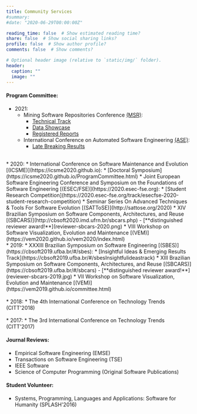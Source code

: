 ```yaml
---
title: Community Services
#summary:
#date: "2020-06-29T00:00:00Z"

reading_time: false  # Show estimated reading time?
share: false  # Show social sharing links?
profile: false  # Show author profile?
comments: false  # Show comments?

# Optional header image (relative to `static/img/` folder).
header:
  caption: ""
  image: ""
---
```



#### Program Committee:
<!---
* 2021:
    * Mining Software Repositories Conference - Technical Track [(MSR'2021)](https://2021.msrconf.org/track/msr-2021-technical-papers)
    * Mining Software Repositories Conference - Data Showcase [(MSR'2021)](https://2021.msrconf.org/track/msr-2021-data-showcase)
    * Mining Software Repositories Conference - Registered Reports [(MSR'2021)](https://2021.msrconf.org/track/msr-2021-registered-reports)
    * International Conference on Automated Software Engineering - Late Breaking Results [(ASE'2021)](https://conf.researchr.org/track/ase-2021/ase-2021-late-breaking-results)
<br/>
<br/>
--->
* 2021:
    * Mining Software Repositories Conference [(MSR)](https://2021.msrconf.org):
        * [Technical Track](https://2021.msrconf.org/track/msr-2021-technical-papers)
        * [Data Showcase](https://2021.msrconf.org/track/msr-2021-data-showcase)
        * [Registered Reports](https://2021.msrconf.org/track/msr-2021-registered-reports)
    * International Conference on Automated Software Engineering [(ASE)](https://conf.researchr.org/home/ase-2021):
        * [Late Breaking Results](https://conf.researchr.org/track/ase-2021/ase-2021-late-breaking-results)
<br/>
<!---
* 2020:
    * International Conference on Software Maintenance and Evolution - Doctoral Symposium [(ICSME'2020)](https://icsme2020.github.io/ProgramCommittee.html)
    * Joint European Software Engineering Conference and Symposium on the Foundations of Software Engineering - Student Research Competition [(ESEC/FSE'2020)](https://2020.esec-fse.org/track/esecfse-2020-student-research-competition)
    * Seminar Series On Advanced Techniques & Tools For Software Evolution [(SATToSE'2020)](http://sattose.org/2020)
    * XIV Brazilian Symposium on Software Components, Architectures, and Reuse [(SBCARS'2020)](http://cbsoft2020.imd.ufrn.br/sbcars.php) - [**distinguished reviewer award!**](reviewer-sbcars-2020.png)
    * VIII Workshop on Software Visualization, Evolution and Maintenance [(VEM'2020)](https://vem2020.github.io/vem2020/index.html)
<br/>
<br/>
--->
* 2020:
    * International Conference on Software Maintenance and Evolution [(ICSME)](https://icsme2020.github.io):
        * [Doctoral Symposium](https://icsme2020.github.io/ProgramCommittee.html)
    * Joint European Software Engineering Conference and Symposium on the Foundations of Software Engineering [(ESEC/FSE)](https://2020.esec-fse.org):
        * [Student Research Competition](https://2020.esec-fse.org/track/esecfse-2020-student-research-competition)
    * Seminar Series On Advanced Techniques & Tools For Software Evolution [(SATToSE)](http://sattose.org/2020)
    * XIV Brazilian Symposium on Software Components, Architectures, and Reuse [(SBCARS)](http://cbsoft2020.imd.ufrn.br/sbcars.php) - [**distinguished reviewer award!**](reviewer-sbcars-2020.png)
    * VIII Workshop on Software Visualization, Evolution and Maintenance [(VEM)](https://vem2020.github.io/vem2020/index.html)
<br/>
<!---
* 2019:
    * XXXIII Brazilian Symposium on Software Engineering - Insightful Ideas & Emerging Results Track [(SBES'2019)](https://cbsoft2019.ufba.br/#/sbesInsightfulideastrack)
    * XIII Brazilian Symposium on Software Components, Architectures, and Reuse [(SBCARS'2019)](https://cbsoft2019.ufba.br/#/sbcars) - [**distinguished reviewer award!**](reviewer-sbcars-2019.jpg)
    * VII Workshop on Software Visualization, Evolution and Maintenance [(VEM'2019)](https://vem2019.github.io/committee.html)
<br/>
<br/>
--->
* 2019:
    * XXXIII Brazilian Symposium on Software Engineering [(SBES)](https://cbsoft2019.ufba.br/#/sbes):
        * [Insightful Ideas & Emerging Results Track](https://cbsoft2019.ufba.br/#/sbesInsightfulideastrack)
    * XIII Brazilian Symposium on Software Components, Architectures, and Reuse [(SBCARS)](https://cbsoft2019.ufba.br/#/sbcars) - [**distinguished reviewer award!**](reviewer-sbcars-2019.jpg)
    * VII Workshop on Software Visualization, Evolution and Maintenance [(VEM)](https://vem2019.github.io/committee.html)
<br/>
<br/>
* 2018:
    * The 4th International Conference on Technology Trends (CITT'2018)
<br/>
<br/>
* 2017:
    * The 3rd International Conference on Technology Trends (CITT'2017)


#### Journal Reviews:
* Empirical Software Engineering (EMSE)
* Transactions on Software Engineering (TSE)
* IEEE Software
* Science of Computer Programming (Original Software Publications)


#### Student Volunteer:
* Systems, Programming, Languages and Applications: Software for Humanity (SPLASH'2016)
